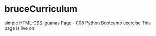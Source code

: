 # bruceCurriculum

simple HTML-CSS Iguanas Page - 008 Python Bootcamp exercise
This page is live on:
